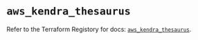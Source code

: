 # `aws_kendra_thesaurus`

Refer to the Terraform Registory for docs: [`aws_kendra_thesaurus`](https://www.terraform.io/docs/providers/aws/r/kendra_thesaurus).

